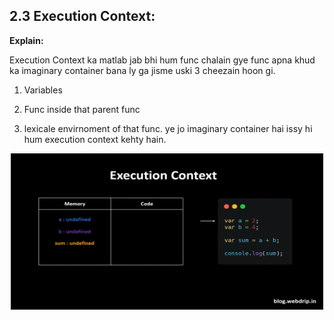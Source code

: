 ## 2.3 Execution Context:

**Explain:**

Execution Context ka matlab jab bhi hum func chalain gye func apna khud ka imaginary container bana ly ga jisme uski 3 cheezain hoon gi.

1. Variables

2. Func inside that parent func

3. lexicale envirnoment of that func.
   ye jo imaginary container hai issy hi hum execution context kehty hain.


<p align = "center">
<img src="execution-contex.gif" width="500" height="250">
<p>

